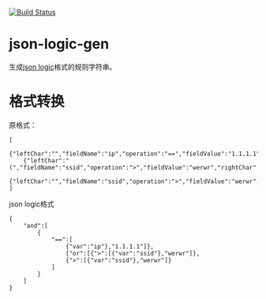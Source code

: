 [![Build Status](https://travis-ci.org/lubezhang/json-logic-gen.svg?branch=master)](https://travis-ci.org/lubezhang/json-logic-gen)

# json-logic-gen
生成[json logic](http://jsonlogic.com/)格式的规则字符串。 

# 格式转换
原格式：
~~~
[
    {"leftChar":"","fieldName":"ip","operation":"==","fieldValue":"1.1.1.1","rightChar":"","rowOperation":"and"},
    {"leftChar":"(","fieldName":"ssid","operation":">","fieldValue":"werwr","rightChar":"","rowOperation":"or"},
    {"leftChar":"","fieldName":"ssid","operation":">","fieldValue":"werwr","rightChar":")","rowOperation":"and"}
]
~~~

json logic格式
~~~
{
    "and":[
        {
            "==":[
                {"var":"ip"},"1.1.1.1"]},
                {"or":[{">":[{"var":"ssid"},"werwr"]},
                {">":[{"var":"ssid"},"werwr"]}
            ]
        }
    ]
}
~~~
